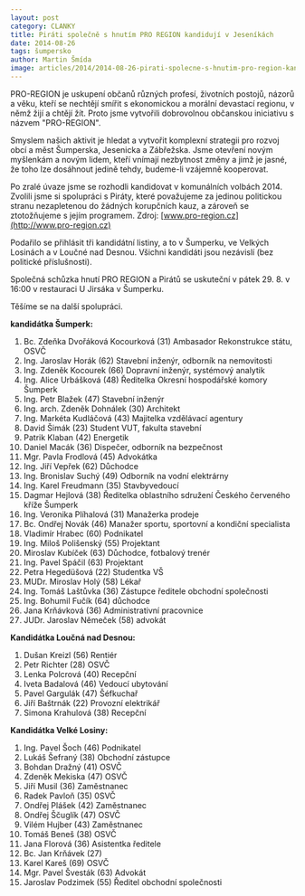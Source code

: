 ```yaml
---
layout: post
category: CLANKY
title: Piráti společně s hnutím PRO REGION kandidují v Jeseníkách
date: 2014-08-26
tags: šumpersko
author: Martin Šmída
image: articles/2014/2014-08-26-pirati-spolecne-s-hnutim-pro-region-kandiduji-v-jesenikach.jpg   #751x422 pixelu
---
```

PRO-REGION je uskupení občanů různých profesí, životních postojů, názorů a věku, kteří se nechtějí smířit s ekonomickou a morální devastací regionu, v němž žijí a chtějí žít. Proto jsme vytvořili dobrovolnou občanskou iniciativu s názvem "PRO-REGION".

Smyslem našich aktivit je hledat a vytvořit komplexní strategii pro rozvoj obcí a měst Šumperska, Jesenicka a Zábřežska. Jsme otevření novým myšlenkám a novým lidem, kteří vnímají nezbytnost změny a jimž je jasné, že toho lze dosáhnout jedině tehdy, budeme-li vzájemně kooperovat.

Po zralé úvaze jsme se rozhodli kandidovat v komunálních volbách 2014. Zvolili jsme si spolupráci s Piráty, které považujeme za jedinou politickou stranu nezapletenou do žádných korupčních kauz, a zároveň se ztotožňujeme s jejím programem. Zdroj: [www.pro-region.cz](http://www.pro-region.cz)

Podařilo se přihlásit tři kandidátní listiny, a to v Šumperku, ve Velkých Losinách a v Loučné nad Desnou. Všichni kandidáti jsou nezávislí (bez politické příslušnosti).

Společná schůzka hnutí PRO REGION a Pirátů se uskuteční v pátek 29. 8. v 16:00 v restauraci U Jirsáka v Šumperku.

Těšíme se na další spolupráci.

**kandidátka Šumperk:**

1. Bc. Zdeňka Dvořáková Kocourková (31) Ambasador Rekonstrukce státu, OSVČ
2. Ing. Jaroslav Horák (62) Stavební inženýr, odborník na nemovitosti
3. Ing. Zdeněk Kocourek (66) Dopravní inženýr, systémový analytik
4. Ing. Alice Urbášková (48) Ředitelka Okresní hospodářské komory Šumperk
5. Ing. Petr Blažek (47) Stavební inženýr
6. Ing. arch. Zdeněk Dohnálek (30) Architekt
7. Ing. Markéta Kudláčová (43) Majitelka vzdělávací agentury
8. David Šimák (23) Student VUT, fakulta stavební
9. Patrik Klaban (42) Energetik
10. Daniel Macák (36) Dispečer, odborník na bezpečnost
11. Mgr. Pavla Frodlová (45) Advokátka
12. Ing. Jiří Vepřek (62) Důchodce
13. Ing. Bronislav Suchý (49) Odborník na vodní elektrárny
14. Ing. Karel Freudmann (35) Stavbyvedoucí
15. Dagmar Hejlová (38) Ředitelka oblastního sdružení Českého červeného kříže Šumperk
16. Ing. Veronika Plíhalová (31) Manažerka prodeje
17. Bc. Ondřej Novák (46) Manažer sportu, sportovní a kondiční specialista
18. Vladimír Hrabec (60) Podnikatel
19. Ing. Miloš Polišenský (55) Projektant
20. Miroslav Kubíček (63) Důchodce, fotbalový trenér
21. Ing. Pavel Spáčil (63) Projektant
22. Petra Hegedüšová (22) Studentka VŠ
23. MUDr. Miroslav Holý (58) Lékař
24. Ing. Tomáš Laštůvka (36) Zástupce ředitele obchodní společnosti
25. Ing. Bohumil Fučík (64) důchodce
26. Jana Krňávková (36) Administrativní pracovnice
27. JUDr. Jaroslav Němeček (58) advokát

**Kandidátka Loučná nad Desnou:**

1. Dušan Kreizl (56) Rentiér
2. Petr Richter (28) OSVČ
3. Lenka Polcrová (40) Recepční
4. Iveta Badalová (46) Vedoucí ubytování
5. Pavel  Gargulák (47) Šéfkuchař
6. Jiří Baštrnák (22) Provozní elektrikář
7. Simona Krahulová (38) Recepční

**Kandidátka Velké Losiny:**

1. Ing. Pavel Šoch (46) Podnikatel
2. Lukáš Šefraný (38) Obchodní zástupce
3. Bohdan Dražný (41) OSVČ 
4. Zdeněk Mekiska (47) OSVČ
5. Jiří Musil (36) Zaměstnanec
6. Radek Pavloň (35) 0SVČ
7. Ondřej Plášek (42) Zaměstnanec
8. Ondřej Ščuglík (47) OSVČ
9. Vilém Hujber (43) Zaměstnanec
10. Tomáš Beneš (38) OSVČ
11. Jana Florová (36) Asistentka ředitele
12. Bc. Jan Krňávek (27)
13. Karel Kareš (69) OSVČ
14. Mgr. Pavel Švesták (63) Advokát
15. Jaroslav Podzimek (55) Ředitel obchodní společnosti

